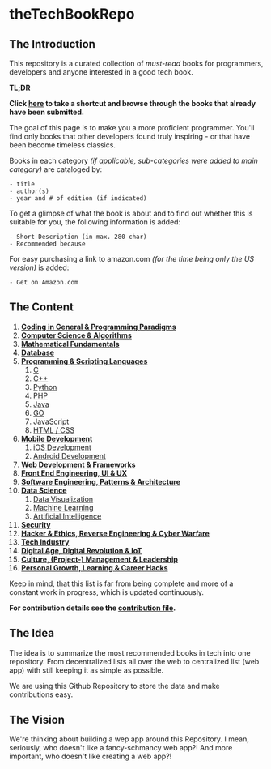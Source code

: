 # theTechBookRepo

## The Introduction
This repository is a curated collection of *must-read* books for programmers, developers and anyone interested in a good tech book.

**TL;DR**

**Click [here](books.md) to take a shortcut and browse through the books that already have been submitted.**

The goal of this page is to make you a more proficient programmer. You'll find only books that other developers found truly inspiring - or that have been become timeless classics.

Books in each category *(if applicable, sub-categories were added to main category)* are cataloged by: 

    - title 
    - author(s)
    - year and # of edition (if indicated)
    
To get a glimpse of what the book is about and to find out whether this is suitable for you, the following information is added:

    - Short Description (in max. 280 char)
    - Recommended because

For easy purchasing a link to amazon.com *(for the time being only the US version)* is added: 

    - Get on Amazon.com


## The Content

1. **[Coding in General & Programming Paradigms](books.md#coding-in-general--programming-paradigms)**
2. **[Computer Science & Algorithms](boks.md#computer-science--algorithms)**
3. **[Mathematical Fundamentals](books.md#mathematical-fundamentals)**
4. **[Database](books.md#database-relational-document-based-sql-nosql)**
5. **[Programming & Scripting Languages](books.md#programming--scripting-languages)**
    1. [C](books.md#c)
    2. [C++](books.md#c-1)
    3. [Python](books.md#python)
    4. [PHP](books.md#php)
    5. [Java](books.md#java)
    6. [GO](books.md#go)
    7. [JavaScript](books.md#javascript)
    8. [HTML / CSS](books.md#html--css)
6. **[Mobile Development](books.md#mobile-development)**
    1. [iOS Development](books.md#ios-development)
    2. [Android Development](books.md#android-development)
7. **[Web Development & Frameworks](books.md#web-development--frameworks)**        
8. **[Front End Engineering, UI & UX](books.md#front-end-engineering-ui--ux)**
9. **[Software Engineering, Patterns & Architecture](books.md#software-engineering-patterns--architecture)**
10. **[Data Science](books.md#data-science)**
    1. [Data Visualization](books.md#data-visualization)
    2. [Machine Learning](books.md#machine-learning)
    3. [Artificial Intelligence](books.md#artificial-intelligence)
11. **[Security](books.md#security)**
12. **[Hacker & Ethics, Reverse Engineering & Cyber Warfare](books.md#hacker--ethics-reverse-engineering--cyber-warfare)**    
13. **[Tech Industry](books.md#tech-industry)** 
14. **[Digital Age, Digital Revolution & IoT](books.md#digital-age-iot-digital-revolution)**
15. **[Culture, (Project-) Management & Leadership](books.md#culture-project--management--leadership)**
16. **[Personal Growth, Learning & Career Hacks](books.md#personal-growth-learning--career-hacks)**
  

Keep in mind, that this list is far from being complete and more of a constant work in progress, which is updated continuously. 

**For contribution details see the [contribution file](contribution.md).** 

## The Idea

The idea is to summarize the most recommended books in tech into one repository. From decentralized lists all over the 
web to centralized list (web app) with still keeping it as simple as possible.
 
We are using this Github Repository to store the data and make contributions easy.


## The Vision

We're thinking about building a wep app around this Repository. I mean, seriously, who doesn't like a fancy-schmancy web app?! 
And more important, who doesn't like creating a web app?! 



